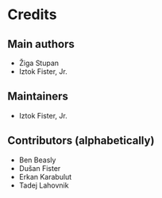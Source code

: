 # Credits

## Main authors
- Žiga Stupan
- Iztok Fister, Jr.

## Maintainers
- Iztok Fister, Jr.

## Contributors (alphabetically)
- Ben Beasly
- Dušan Fister
- Erkan Karabulut
- Tadej Lahovnik